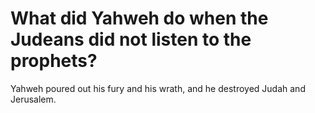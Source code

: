 # What did Yahweh do when the Judeans did not listen to the prophets?

Yahweh poured out his fury and his wrath, and he destroyed Judah and Jerusalem.
